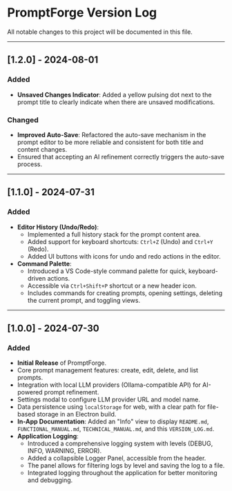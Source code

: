 # PromptForge Version Log

All notable changes to this project will be documented in this file.

---

## [1.2.0] - 2024-08-01

### Added

- **Unsaved Changes Indicator**: Added a yellow pulsing dot next to the prompt title to clearly indicate when there are unsaved modifications.

### Changed

- **Improved Auto-Save**: Refactored the auto-save mechanism in the prompt editor to be more reliable and consistent for both title and content changes.
- Ensured that accepting an AI refinement correctly triggers the auto-save process.

---

## [1.1.0] - 2024-07-31

### Added

- **Editor History (Undo/Redo)**:
  - Implemented a full history stack for the prompt content area.
  - Added support for keyboard shortcuts: `Ctrl+Z` (Undo) and `Ctrl+Y` (Redo).
  - Added UI buttons with icons for undo and redo actions in the editor.
- **Command Palette**:
  - Introduced a VS Code-style command palette for quick, keyboard-driven actions.
  - Accessible via `Ctrl+Shift+P` shortcut or a new header icon.
  - Includes commands for creating prompts, opening settings, deleting the current prompt, and toggling views.

---

## [1.0.0] - 2024-07-30

### Added

- **Initial Release** of PromptForge.
- Core prompt management features: create, edit, delete, and list prompts.
- Integration with local LLM providers (Ollama-compatible API) for AI-powered prompt refinement.
- Settings modal to configure LLM provider URL and model name.
- Data persistence using `localStorage` for web, with a clear path for file-based storage in an Electron build.
- **In-App Documentation**: Added an "Info" view to display `README.md`, `FUNCTIONAL_MANUAL.md`, `TECHNICAL_MANUAL.md`, and this `VERSION_LOG.md`.
- **Application Logging**:
  - Introduced a comprehensive logging system with levels (DEBUG, INFO, WARNING, ERROR).
  - Added a collapsible Logger Panel, accessible from the header.
  - The panel allows for filtering logs by level and saving the log to a file.
  - Integrated logging throughout the application for better monitoring and debugging.